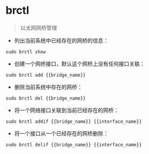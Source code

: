 # brctl

> 以太网网桥管理

- 列出当前系统中已经存在的网桥的信息：

`sudo brctl show`

- 创建一个网桥接口，默认这个网桥上没有任何接口关联：

`sudo brctl add {{bridge_name}}`

- 删除当前系统中存在的网桥：

`sudo brctl del {{bridge_name}}`

- 将一个网络接口关联到当前已经存在的网桥：

`sudo brctl addif {{bridge_name}} {{interface_name}}`

- 将一个接口从一个已经存在的网桥删除：

`sudo brctl delif {{bridge_name}} {{interface_name}}`

[#]: contributors: ([王兴宇]，[Arno | xinest])